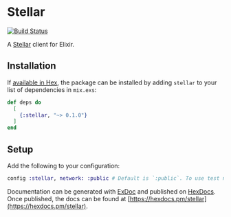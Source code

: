 # Stellar

[![Build Status](https://travis-ci.org/revelrylabs/elixir-stellar-client.svg?branch=master)](https://travis-ci.org/revelrylabs/elixir-stellar-client)

A [Stellar](https://stellar.org) client for Elixir.

## Installation

If [available in Hex](https://hex.pm/docs/publish), the package can be installed
by adding `stellar` to your list of dependencies in `mix.exs`:

```elixir
def deps do
  [
    {:stellar, "~> 0.1.0"}
  ]
end
```

## Setup

Add the following to your configuration:

```elixir
config :stellar, network: :public # Default is `:public`. To use test network, use `:test`
```

Documentation can be generated with [ExDoc](https://github.com/elixir-lang/ex_doc)
and published on [HexDocs](https://hexdocs.pm). Once published, the docs can
be found at [https://hexdocs.pm/stellar](https://hexdocs.pm/stellar).
